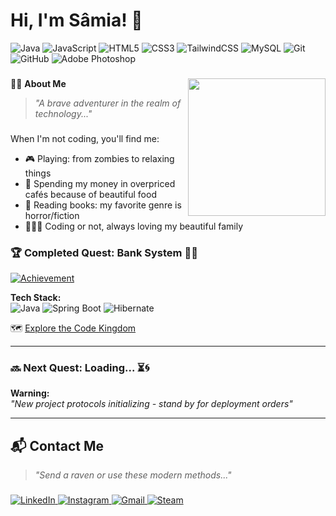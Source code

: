 <h1 align="left">Hi, I'm Sâmia! 👾</h1>

![Java](https://img.shields.io/badge/java-%23ED8B00.svg?style=flat&logo=openjdk&logoColor=white) ![JavaScript](https://img.shields.io/badge/javascript-%23323330.svg?style=flat&logo=javascript&logoColor=%23F7DF1E) ![HTML5](https://img.shields.io/badge/html5-%23E34F26.svg?style=flat&logo=html5&logoColor=white) ![CSS3](https://img.shields.io/badge/css3-%231572B6.svg?style=flat&logo=css3&logoColor=white) ![TailwindCSS](https://img.shields.io/badge/tailwindcss-%2338B2AC.svg?style=flat&logo=tailwind-css&logoColor=white) ![MySQL](https://img.shields.io/badge/mysql-4479A1.svg?style=flat&logo=mysql&logoColor=white) ![Git](https://img.shields.io/badge/git-%23F05033.svg?style=flat&logo=git&logoColor=white) ![GitHub](https://img.shields.io/badge/github-%23121011.svg?style=flat&logo=github&logoColor=white) ![Adobe Photoshop](https://img.shields.io/badge/adobe%20photoshop-%2331A8FF.svg?style=flat&logo=adobe%20photoshop&logoColor=white)

###

<img align="right" height="220" src="https://i.pinimg.com/originals/54/bd/a3/54bda352b17744efa1f6898040455423.gif" />

###
🧙‍♀️ **About Me**
> *"A brave adventurer in the realm of technology..."*

###

When I'm not coding, you'll find me:

- 🎮 Playing: from zombies to relaxing things <br>
- 🥐 Spending my money in overpriced cafés because of beautiful food
- 📖 Reading books: my favorite genre is horror/fiction
- 👨‍👩‍👧 Coding or not, always loving my beautiful family

###

### 🏆 Completed Quest: **Bank System** 🏦✨

[![Achievement](https://img.shields.io/badge/STATUS-DEPLOYED-%2300C853?style=flat&logo=azure-pipelines&logoColor=white)](https://github.com/miaelfk/bank-account-project)

**Tech Stack:**  
![Java](https://img.shields.io/badge/-Java-%23ED8B00?style=flat&logo=openjdk&logoColor=white)
![Spring Boot](https://img.shields.io/badge/-Spring_Boot-%236DB33F?style=flat&logo=springboot)
![Hibernate](https://img.shields.io/badge/-Hibernate-%2359666C?style=flat&logo=hibernate)

🗺️ [Explore the Code Kingdom](https://github.com/miaelfk/bank-account-project)

---

### 🔜 Next Quest: **Loading...** ⏳🌀


**Warning:**  
_"New project protocols initializing - stand by for deployment orders"_

---

## 📬 **Contact Me**
> *"Send a raven or use these modern methods..."*

###

<p align="left">
<a href="https://www.linkedin.com/in/samiaelfakihfranca/" target="_blank">
<img src="https://img.shields.io/badge/LinkedIn-%230077B5.svg?style=flat&logo=linkedin&logoColor=white" alt="LinkedIn" />
</a>
<a href="https://www.instagram.com/miaelfk/" target="_blank">
<img src="https://img.shields.io/badge/Instagram-%23E4405F.svg?style=flat&logo=instagram&logoColor=white" alt="Instagram" />
</a>
<a href="mailto:samiaf@genstudents.org">
<img src="https://img.shields.io/badge/Gmail-%23D14836.svg?style=flat&logo=gmail&logoColor=white" alt="Gmail" />
</a>
<a href="https://steamcommunity.com/id/miaxhan" target="_blank">
<img src="https://img.shields.io/badge/Steam-%23000000.svg?style=flat&logo=steam&logoColor=white" alt="Steam" />
</a>
</p>
